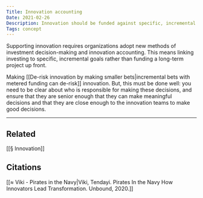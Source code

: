 ```yaml
---
Title: Innovation accounting
Date: 2021-02-26
Description: Innovation should be funded against specific, incremental goals.
Tags: concept
---
```


Supporting innovation requires organizations adopt new methods of investment decision-making and innovation accounting. This means linking investing to specific, incremental goals rather than funding a long-term project up front.

Making [[De-risk innovation by making smaller bets|incremental bets with metered funding can de-risk]] innovation. But, this must be done well: you need to be clear about who is responsible for making these decisions, and ensure that they are senior enough that they can make meaningful decisions and that they are close enough to the innovation teams to make good decisions. 

---
## Related
[[§ Innovation]]

## Citations
[[≈ Viki - Pirates in the Navy|Viki, Tendayi. Pirates In the Navy How Innovators Lead Transformation. Unbound, 2020.]]
